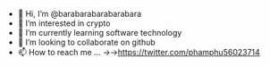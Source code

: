 - 👋 Hi, I’m @barabarabarabarabara
- 👀 I’m interested in crypto
- 🌱 I’m currently learning software technology
- 💞️ I’m looking to collaborate on github
- 📫 How to reach me ...
->->https://twitter.com/phamphu56023714
  
<!---
barabarabarabarabara/barabarabarabarabara is a ✨ special ✨ repository because its `README.md` (this file) appears on your GitHub profile.
You can click the Preview link to take a look at your changes.
--->
